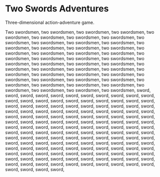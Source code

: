 # Two Swords Adventures

Three-dimensional action-adventure game.  

Two swordsmen, two swordsmen, two swordsmen, two swordsmen, two swordsmen, two swordsmen, two swordsmen, two swordsmen, two swordsmen, two swordsmen, two swordsmen, two swordsmen, two swordsmen, two swordsmen, two swordsmen, two swordsmen, two swordsmen, two swordsmen, two swordsmen, two swordsmen, two swordsmen, two swordsmen, two swordsmen, two swordsmen, two swordsmen, two swordsmen, two swordsmen, two swordsmen, two swordsmen, two swordsmen, two swordsmen, two swordsmen, two swordsmen, two swordsmen, two swordsmen, two swordsmen, two swordsmen, two swordsmen, two swordsmen, two swordsmen, two swordsmen, two swordsmen, two swordsmen, two swordsmen, two swordsmen, two swordsmen, two swordsmen, two swordsmen, sword, sword, sword, sword, sword, sword, sword, sword, sword, sword, sword, sword, sword, sword, sword, sword, sword, sword, sword, sword, sword, sword, sword, sword, sword, sword, sword, sword, sword, sword, sword, sword, sword, sword, sword, sword, sword, sword, sword, sword, sword, sword, sword, sword, sword, sword, sword, sword, sword, sword, sword, sword, sword, sword, sword, sword, sword, sword, sword, sword, sword, sword, sword, sword, sword, sword, sword, sword, sword, sword, sword, sword, sword, sword, sword, sword, sword, sword, sword, sword, sword, sword, sword, sword, sword, sword, sword, sword, sword, sword, sword, sword, sword, sword, sword, sword, sword, sword, sword, sword, sword, sword, sword, sword, sword, sword, sword, sword, sword, sword, sword, sword, sword, sword, sword, sword, sword, sword, sword, sword, sword, sword, sword, sword, sword, sword, sword, sword, sword, sword, sword, sword, sword, sword, sword, sword, sword, sword, sword, sword, sword, sword, sword, sword, sword,